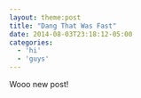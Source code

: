 ```yaml
---
layout: theme:post
title: "Dang That Was Fast"
date: 2014-08-03T23:18:12-05:00
categories: 
  - 'hi'
  - 'guys'
---
```


Wooo new post!
